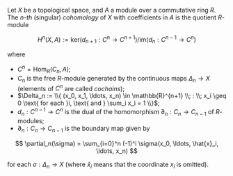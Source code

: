 Let $X$ be a topological space, and $A$ a module over a commutative ring $R$. The $n$-*th* (singular) *cohomology* of $X$ with coefficients in $A$ is the quotient $R$-module

$$
H^n(X, A) := \mathrm{ker}(d_{n+1}: C^{n} \to C^{n+1}) / \mathrm{im}(d_{n}: C^{n-1} \to C^{n})
$$

where 

- $C^n = \mathrm{Hom}_R(C_n, A)$;
- $C_n$ is the free $R$-module generated by the continuous maps $\Delta_n \to X$ (elements of $C^n$ are called *cochains*);
- $\Delta_n := \\{ (x_0, x_1, \ldots, x_n) \in \mathbb{R}^{n+1} \\; : \\; x_i \geq 0 \text{ for each }i, \text{ and } \sum_i x_i = 1 \\}$;
- $d_n : C^{n-1} \to C^n$ is the dual of the homomorphism $\partial_n: C_n \to C_{n-1}$ of $R$-modules;
- $\partial_n: C_n \to C_{n-1}$ is the boundary map given by

$$
\partial_n(\sigma) = \sum_{i=0}^n (-1)^i \sigma(x_0, \ldots, \hat{x}_i, \ldots, x_n)
$$

for each $\sigma: \Delta_n \to X$ (where $\hat{x}_i$ means that the coordinate $x_i$ is omitted).
